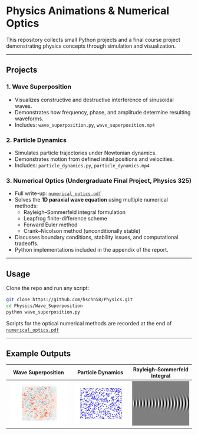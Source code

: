 # Physics Animations & Numerical Optics

This repository collects small Python projects and a final course project demonstrating physics concepts through simulation and visualization.

---

## Projects

### 1. Wave Superposition
- Visualizes constructive and destructive interference of sinusoidal waves.
- Demonstrates how frequency, phase, and amplitude determine resulting waveforms.
- Includes: `wave_superposition.py`, `wave_superposition.mp4`

### 2. Particle Dynamics
- Simulates particle trajectories under Newtonian dynamics.
- Demonstrates motion from defined initial positions and velocities.
- Includes: `particle_dynamics.py`, `particle_dynamics.mp4`

### 3. Numerical Optics (Undergraduate Final Project, Physics 325)
- Full write-up: [`numerical_optics.pdf`](numerical_optics.pdf)
- Solves the **1D paraxial wave equation** using multiple numerical methods:
  - Rayleigh–Sommerfeld integral formulation
  - Leapfrog finite-difference scheme
  - Forward Euler method
  - Crank–Nicolson method (unconditionally stable)
- Discusses boundary conditions, stability issues, and computational tradeoffs.
- Python implementations included in the appendix of the report.

---

## Usage
Clone the repo and run any script:

```bash
git clone https://github.com/hschn58/Physics.git
cd Physics/Wave_Superposition
python wave_superposition.py
```

Scripts for the optical numerical methods are recorded at the end of [`numerical_optics.pdf`](numerical_optics.pdf)

---

## Example Outputs

| Wave Superposition | Particle Dynamics | Rayleigh–Sommerfeld Integral |
|--------------------|-------------------|-------------------------------|
| <img src="Example_Media/wave_superposition.gif" alt="Wave Superposition" width="250"> | <img src="Example_Media/2D_particle_gas.gif" alt="Particle Dynamics" width="250"> | <img src="Example_Media/rayleigh_sommerfeld_integral.png" alt="Rayleigh–Sommerfeld Integral" width="250"> |
